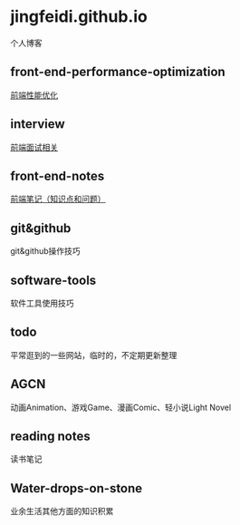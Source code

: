 # jingfeidi.github.io
个人博客
## front-end-performance-optimization
[前端性能优化](https://github.com/jingfeidi/jingfeidi.github.io/tree/master/front-end-performance-optimization)
## interview
[前端面试相关](https://github.com/jingfeidi/jingfeidi.github.io/tree/master/interview)
## front-end-notes
[前端笔记（知识点和问题）](https://github.com/jingfeidi/jingfeidi.github.io/tree/master/front-end-notes)
## git&github
git&github操作技巧
## software-tools
软件工具使用技巧
## todo
平常逛到的一些网站，临时的，不定期更新整理
## AGCN
动画Animation、游戏Game、漫画Comic、轻小说Light Novel
## reading notes
读书笔记
## Water-drops-on-stone
业余生活其他方面的知识积累
